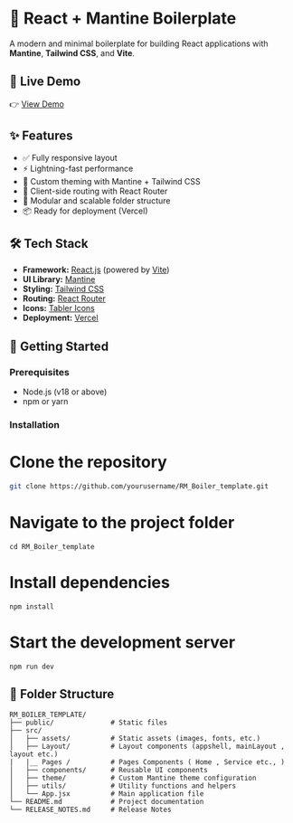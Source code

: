# 🎨 React + Mantine Boilerplate

A modern and minimal boilerplate for building React applications with **Mantine**, **Tailwind CSS**, and **Vite**.

## 🚀 Live Demo

👉 [View Demo](https://boiler-template.vercel.app/)

## ✨ Features

- ✅ Fully responsive layout
- ⚡ Lightning-fast performance
- 🎨 Custom theming with Mantine + Tailwind CSS
- 🔗 Client-side routing with React Router
- 🧱 Modular and scalable folder structure
- 📦 Ready for deployment (Vercel)

## 🛠️ Tech Stack

- **Framework:** [React.js](https://react.dev) (powered by [Vite](https://vitejs.dev))
- **UI Library:** [Mantine](https://mantine.dev)
- **Styling:** [Tailwind CSS](https://tailwindcss.com)
- **Routing:** [React Router](https://reactrouter.com)
- **Icons:** [Tabler Icons](https://tabler.io/icons)
- **Deployment:** [Vercel](https://vercel.com)

## 🧰 Getting Started

### Prerequisites

- Node.js (v18 or above)
- npm or yarn

### Installation

# Clone the repository
```bash
git clone https://github.com/yourusername/RM_Boiler_template.git
```

# Navigate to the project folder
```
cd RM_Boiler_template
```

# Install dependencies
```
npm install
```

# Start the development server
```
npm run dev
```

## 📁 Folder Structure
```
RM_BOILER_TEMPLATE/
├── public/              # Static files
├── src/
│   ├── assets/          # Static assets (images, fonts, etc.)
│   ├── Layout/          # Layout components (appshell, mainLayout , layout etc.)
|   |__ Pages /          # Pages Components ( Home , Service etc., )
│   ├── components/      # Reusable UI components
│   ├── theme/           # Custom Mantine theme configuration
│   ├── utils/           # Utility functions and helpers
│   └── App.jsx          # Main application file
└── README.md            # Project documentation
└── RELEASE_NOTES.md     # Release Notes
```
